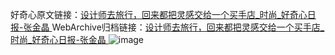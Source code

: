 好奇心原文链接：[设计师去旅行，回来都把灵感交给一个买手店_时尚_好奇心日报-张金晶 ](https://www.qdaily.com/articles/10048.html)
WebArchive归档链接：[设计师去旅行，回来都把灵感交给一个买手店_时尚_好奇心日报-张金晶 ](http://web.archive.org/web/20190623155527/https://www.qdaily.com/articles/10048.html)
![image](http://ww3.sinaimg.cn/large/007d5XDply1g3vuwbjv7pj30u07geu0x)